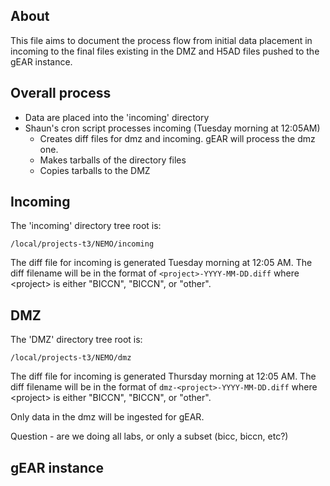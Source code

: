 ## About

This file aims to document the process flow from initial data placement in incoming to the final
files existing in the DMZ and H5AD files pushed to the gEAR instance.

## Overall process

- Data are placed into the 'incoming' directory
- Shaun's cron script processes incoming (Tuesday morning at 12:05AM)
  - Creates diff files for dmz and incoming.  gEAR will process the dmz one.
  - Makes tarballs of the directory files
  - Copies tarballs to the DMZ

## Incoming

The 'incoming' directory tree root is:

    /local/projects-t3/NEMO/incoming

The diff file for incoming is generated Tuesday morning at 12:05 AM.  The diff filename will be in the format of ```<project>-YYYY-MM-DD.diff``` where \<project\> is either "BICCN", "BICCN", or "other".

## DMZ

The 'DMZ' directory tree root is:

    /local/projects-t3/NEMO/dmz

The diff file for incoming is generated Thursday morning at 12:05 AM. The diff filename will be in the format of ```dmz-<project>-YYYY-MM-DD.diff``` where \<project\> is either "BICCN", "BICCN", or "other".

Only data in the dmz will be ingested for gEAR.

Question - are we doing all labs, or only a subset (bicc, biccn, etc?)

## gEAR instance

